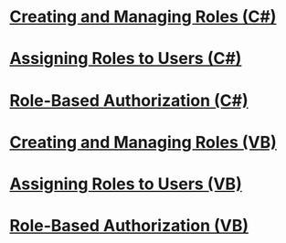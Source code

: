 # [Creating and Managing Roles (C#)](creating-and-managing-roles-cs.md)
# [Assigning Roles to Users (C#)](assigning-roles-to-users-cs.md)
# [Role-Based Authorization (C#)](role-based-authorization-cs.md)
# [Creating and Managing Roles (VB)](creating-and-managing-roles-vb.md)
# [Assigning Roles to Users (VB)](assigning-roles-to-users-vb.md)
# [Role-Based Authorization (VB)](role-based-authorization-vb.md)
